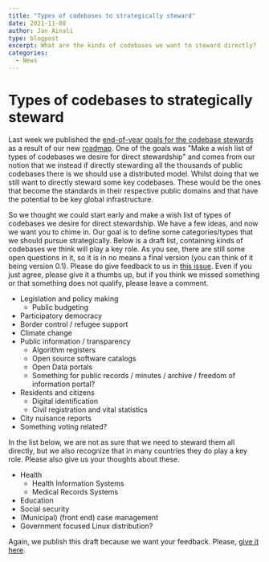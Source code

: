 ```yaml
---
title: "Types of codebases to strategically steward"
date: 2021-11-08
author: Jan Ainali
type: blogpost
excerpt: What are the kinds of codebases we want to steward directly?
categories:
  - News
---
```


# Types of codebases to strategically steward

Last week we published the [end-of-year goals for the codebase stewards](https://blog.publiccode.net/news/2021/11/03/stewards-end-of-year-goals.html) as a result of our new [roadmap](https://about.publiccode.net/organization/roadmap.html).
One of the goals was "Make a wish list of types of codebases we desire for direct stewardship" and comes from our notion that we instead if directly stewarding all the thousands of public codebases there is we should use a distributed model.
Whilst doing that we still want to directly steward some key codebases.
These would be the ones that become the standards in their respective public domains and that have the potential to be key global infrastructure.

So we thought we could start early and make a wish list of types of codebases we desire for direct stewardship.
We have a few ideas, and now we want you to chime in. Our goal is to define some categories/types that we should pursue strategically.
Below is a draft list, containing kinds of codebases we think will play a key role.
As you see, there are still some open questions in it, so it is in no means a final version (you can think of it being version 0.1).
Please do give feedback to us in [this issue](https://github.com/publiccodenet/about/issues/1013).
Even if you just agree, please give it a thumbs up, but if you think we missed something or that something does not qualify, please leave a comment.

- Legislation and policy making
  - Public budgeting
- Participatory democracy
- Border control / refugee support
- Climate change
- Public information / transparency
  - Algorithm registers
  - Open source software catalogs
  - Open Data portals
  - Something for public records / minutes / archive / freedom of information portal?
- Residents and citizens
  - Digital identification
  - Civil registration and vital statistics
- City nuisance reports
- Something voting related?

In the list below, we are not as sure that we need to steward them all directly, but we also recognize that in many countries they do play a key role.
Please also give us your thoughts about these.

- Health
  - Health Information Systems
  - Medical Records Systems
- Education
- Social security
- (Municipal) (front end) case management
- Government focused Linux distribution?

Again, we publish this draft because we want your feedback.
Please, [give it here](https://github.com/publiccodenet/about/issues/1013).
